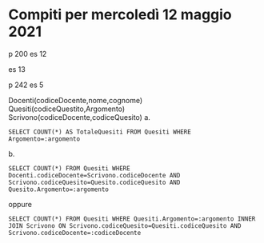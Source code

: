# Compiti per mercoledì 12 maggio 2021
p 200
es 12

es 13

p 242 
 es 5
 
Docenti(codiceDocente,nome,cognome)
Quesiti(codiceQuestito,Argomento)
Scrivono(codiceDocente,codiceQuesito)
a.

    SELECT COUNT(*) AS TotaleQuesiti FROM Quesiti WHERE Argomento=:argomento

b.

    SELECT COUNT(*) FROM Quesiti WHERE Docenti.codiceDocente=Scrivono.codiceDocente AND Scrivono.codiceQuesito=Quesito.codiceQuesito AND Quesito.Argomento=:argomento
    
oppure

    SELECT COUNT(*) FROM Quesiti WHERE Quesiti.Argomento=:argomento INNER JOIN Scrivono ON Scrivono.codiceQuesito=Quesiti.codiceQuesito AND Scrivono.codiceDocente=:codiceDocente
<!--stackedit_data:
eyJoaXN0b3J5IjpbNDM5Nzk3Nzg3LC0xMTYxMTY5MjcxXX0=
-->
